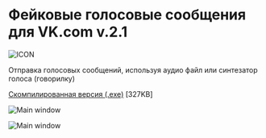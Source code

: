 # Фейковые голосовые сообщения для VK.com v.2.1
![ICON](https://raw.githubusercontent.com/antimYT/Fake-Voice-Messages-for-VK/master/_icon/VK_Logo.png)

Отправка голосовых сообщений, используя аудио файл или синтезатор голоса (говорилку)

[Скомпилированная версия (.exe)](https://github.com/antimYT/Fake-Voice-Messages-for-VK/blob/master/FVM.exe?raw=true) [327KB]

![Main window](https://raw.githubusercontent.com/antimYT/Fake-Voice-Messages-for-VK/master/preview.png)

![Main window](https://raw.githubusercontent.com/antimYT/Fake-Voice-Messages-for-VK/master/preview2.png)
